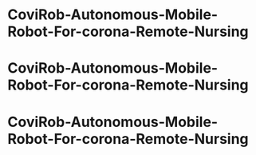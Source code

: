 # CoviRob-Autonomous-Mobile-Robot-For-corona-Remote-Nursing
# CoviRob-Autonomous-Mobile-Robot-For-corona-Remote-Nursing
# CoviRob-Autonomous-Mobile-Robot-For-corona-Remote-Nursing
